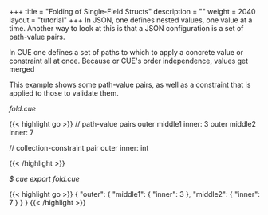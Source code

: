 +++
title = "Folding of Single-Field Structs"
description = ""
weight = 2040
layout = "tutorial"
+++
In JSON, one defines nested values, one value at a time.
Another way to look at this is that a JSON configuration is a set of
path-value pairs.

In CUE one defines a set of paths to which to apply
a concrete value or constraint all at once.
Because or CUE's order independence, values get merged

This example shows some path-value pairs, as well as
a constraint that is applied to those to validate them.
<!--
This also gives a handy shorthand for writing structs with single
members.
-->


<a id="td-block-padding" class="td-offset-anchor"></a>
<section class="row td-box td-box--white td-box--gradient td-box--height-auto">
<div class="col-lg-6 mr-0">
<i>fold.cue</i>
<p>
{{< highlight go >}}
// path-value pairs
outer middle1 inner: 3
outer middle2 inner: 7

// collection-constraint pair
outer <Any> inner: int

{{< /highlight >}}
<br>
</div>

<div class="col-lg-6 ml-0"><i>$ cue export fold.cue</i>
<p>
{{< highlight go >}}
{
    "outer": {
        "middle1": {
            "inner": 3
        },
        "middle2": {
            "inner": 7
        }
    }
}
{{< /highlight >}}
</div>
</section>